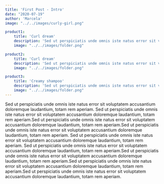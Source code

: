 ```yaml
---
title: 'First Post - Intro'
date: "2020-07-19"
author: 'Marcela'
image: "../../images/curly-girl.png"

product1: 
    title: 'Curl dream'
    description: 'Sed ut perspiciatis unde omnis iste natus error sit voluptatem accusantium doloremque laudantium, totam rem aperiam.'
    image: "../../images/folder.png"

product2: 
    title: 'Curl dream'
    description: 'Sed ut perspiciatis unde omnis iste natus error sit voluptatem accusantium doloremque laudantium, totam rem aperiam.'
    image: "../../images/folder.png"

product3: 
    title: 'Creamy shampoo'
    description: 'Sed ut perspiciatis unde omnis iste natus error sit voluptatem accusantium doloremque laudantium, totam rem aperiam.'
    image: "../../images/folder.png"
---
```


Sed ut perspiciatis unde omnis iste natus error sit voluptatem accusantium doloremque laudantium, totam rem aperiam.
Sed ut perspiciatis unde omnis iste natus error sit voluptatem accusantium doloremque laudantium, totam rem aperiam.Sed ut perspiciatis unde omnis iste natus error sit voluptatem accusantium doloremque laudantium, totam rem aperiam.Sed ut perspiciatis unde omnis iste natus error sit voluptatem accusantium doloremque laudantium, totam rem aperiam.
Sed ut perspiciatis unde omnis iste natus error sit voluptatem accusantium doloremque laudantium, totam rem aperiam.
Sed ut perspiciatis unde omnis iste natus error sit voluptatem accusantium doloremque laudantium, totam rem aperiam.Sed ut perspiciatis unde omnis iste natus error sit voluptatem accusantium doloremque laudantium, totam rem aperiam.Sed ut perspiciatis unde omnis iste natus error sit voluptatem accusantium doloremque laudantium, totam rem aperiam.Sed ut perspiciatis unde omnis iste natus error sit voluptatem accusantium doloremque laudantium, totam rem aperiam.


